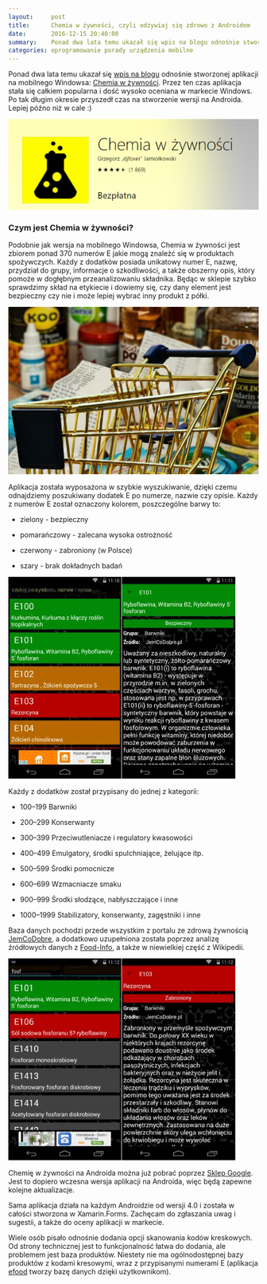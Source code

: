 ```yaml
---
layout:     post
title:      Chemia w żywności, czyli odżywiaj się zdrowo z Androidem
date:       2016-12-15 20:40:00
summary:    Ponad dwa lata temu ukazał się wpis na blogu odnośnie stworzonej aplikacji na mobilnego Windowsa —  Chemia w żywności. Przez ten czas aplikacja stała się całkiem popularna i dość wysoko oceniana w markecie Windows. Po tak długim okresie przyszedł czas na stworzenie wersji na Androida. Lepiej późno niż w cale  — )Czym jest Chemia w żywności?Podobnie jak wersja na mobilnego Windowsa, Chemia w żywności j...
categories: oprogramowanie porady urządzenia mobilne
---
```




Ponad dwa lata temu ukazał się [wpis na blogu](http://www.dobreprogramy.pl/djfoxer/Chemia-w-zywnosci-czyli-odzywiaj-sie-zdrowo-z-Windows-Phone,58583.html) odnośnie stworzonej aplikacji na mobilnego Windowsa: [Chemia w żywności](https://www.microsoft.com/pl-pl/store/p/chemia-w-zywnosci/9wzdncrdn1k2). Przez ten czas aplikacja stała się całkiem popularna i dość wysoko oceniana w markecie Windows. Po tak długim okresie przyszedł czas na stworzenie wersji na Androida. Lepiej późno niż w cale :)


![desk](https://raw.githubusercontent.com/djfoxer/djfoxer.github.io/master/_img/2016-12-15-_27_/g_-_608x405_-_-_77970x20161215195446_0.PNG)



### Czym jest Chemia w żywności?

Podobnie jak wersja na mobilnego Windowsa, Chemia w żywności jest zbiorem ponad 370 numerów E jakie mogą znaleźć się w produktach spożywczych. Każdy z dodatków posiada unikatowy numer E, nazwę, przydział do grupy, informacje o szkodliwości, a także obszerny opis, który pomoże w dogłębnym przeanalizowaniu składnika. Będąc w sklepie szybko sprawdzimy skład na etykiecie i dowiemy się, czy dany element  jest bezpieczny czy nie i może lepiej wybrać inny produkt z półki.


![desk](https://raw.githubusercontent.com/djfoxer/djfoxer.github.io/master/_img/2016-12-15-_27_/g_-_608x405_-_-_77970x20161215203019_0.jpg)

 
Aplikacja została wyposażona w szybkie wyszukiwanie, dzięki czemu odnajdziemy poszukiwany dodatek E po numerze, nazwie czy opisie. Każdy z numerów E został oznaczony kolorem, poszczególne barwy to:


  * zielony - bezpieczny


  * pomarańczowy - zalecana wysoka ostrożność


  * czerwony - zabroniony (w Polsce)


  * szary - brak dokładnych badań




![desk](https://raw.githubusercontent.com/djfoxer/djfoxer.github.io/master/_img/2016-12-15-_27_/g_-_608x405_-_-_77970x20161215195455_0.jpg)


Każdy z dodatków został przypisany do jednej z kategorii:


  * 100–199	Barwniki


  * 200–299	Konserwanty


  * 300–399	Przeciwutleniacze i regulatory kwasowości


  * 400–499	Emulgatory, środki spulchniające, żelujące itp.


  * 500–599	Środki pomocnicze


  * 600–699	Wzmacniacze smaku


  * 900–999	Środki słodzące, nabłyszczające i inne


  * 1000–1999	Stabilizatory, konserwanty, zagęstniki i inne



Baza danych pochodzi przede wszystkim z portalu ze zdrową żywnością [JemCoDobre](http://jemcodobre.pl/), a dodatkowo uzupełniona została poprzez analizę źródłowych danych z [Food-Info](http://www.food-info.net/), a także w niewielkiej część z Wikipedii.


![desk](https://raw.githubusercontent.com/djfoxer/djfoxer.github.io/master/_img/2016-12-15-_27_/g_-_608x405_-_-_77970x20161215195457_0.jpg)


Chemię w żywności na Androida można już pobrać poprzez [Sklep Google](https://play.google.com/store/apps/details?id=enumbers.Droid). Jest to dopiero wczesna wersja aplikacji na Androida, więc będą zapewne kolejne aktualizacje. 

Sama aplikacja działa na każdym Androidzie od wersji 4.0 i została w całości stworzona  w Xamarin.Forms. Zachęcam do zgłaszania uwag i sugestii, a także do oceny aplikacji w markecie.

Wiele osób pisało odnośnie dodania opcji skanowania kodów kreskowych. Od strony technicznej jest to funkcjonalność łatwa do dodania, ale problemem jest baza produktów. Niestety nie ma ogólnodostępnej bazy produktów z kodami kresowymi, wraz z przypisanymi numerami E (aplikacja [efood](https://polakpotrafi.pl/projekt/efood)  tworzy bazę danych dzięki użytkownikom).

